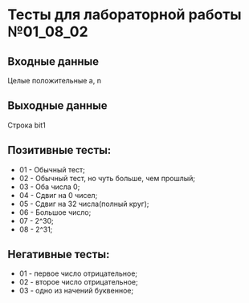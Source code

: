 # Тесты для лабораторной работы №01_08_02
## Входные данные
Целые положительные a, n
## Выходные данные
Строка bit1
## Позитивные тесты:
- 01 - Обычный тест;
- 02 - Обычный тест, но чуть больше, чем прошлый;
- 03 - Оба числа 0;
- 04 - Сдвиг на 0 чисел;
- 05 - Сдвиг на 32 числа(полный круг);
- 06 - Большое число;
- 07 - 2^30;
- 08 - 2^31;
## Негативные тесты:
- 01 - первое число отрицательное;
- 02 - второе число отрицательное;
- 03 - одно из начений буквенное;